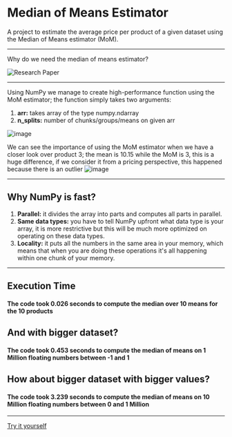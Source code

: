 # Median of Means Estimator



A project to estimate the average price per product of a given dataset using the Median of Means estimator (MoM).

---------------
Why do we need the median of means estimator? 

![Research Paper](https://user-images.githubusercontent.com/96091453/169597364-bd067de8-9913-4d7b-8103-7254f49373c7.png)


------------------

Using NumPy we manage to create high-performance function using the MoM estimator; the function simply takes two arguments:
1. **arr:** takes array of the type numpy.ndarray
2. **n_splits:** number of chunks/groups/means on given arr 


![image](https://user-images.githubusercontent.com/96091453/169602676-4c61aec6-630a-453b-a3ec-bc85093d2d36.png)


We can see the importance of using the MoM estimator when we have a closer look over product 3; the mean is 10.15 while the MoM is 3, this is a huge difference, if we consider it from a pricing perspective, this happened because there is an outlier
![image](https://user-images.githubusercontent.com/96091453/170360458-6f3e848a-bd83-4b10-ba67-fd5ce182751f.png)

-------------------

## Why NumPy is fast? ##
1. **Parallel:** it divides the array into parts and computes all parts in parallel. 
2. **Same data types:** you have to tell NumPy upfront what data type is your array, it is more restrictive but this will be much more optimized on operating on these data types.
3. **Locality:** it puts all the numbers in the same area in your memory, which means that when you are doing these operations it's all happening within one chunk of your memory.

-----------------
## Execution Time ##

#### The code took 0.026 seconds to compute the median over 10 means for the 10 products ####

## And with bigger dataset? ##

#### The code took 0.453 seconds to compute the median of means on 1 Million floating numbers between -1 and 1 ####

## How about bigger dataset with bigger values? ##

#### The code took 3.239 seconds to compute the median of means on 10 Million floating numbers between 0 and 1 Million ####
----------------
[Try it yourself](https://colab.research.google.com/drive/1dUI23QSuPZaa7IcW_n2CK-0M_qE0HxKi?usp=sharing)
 
